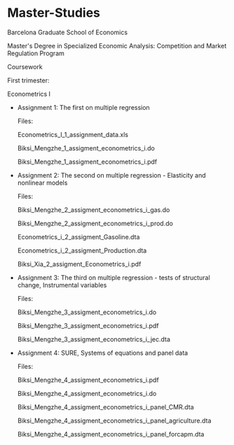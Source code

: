 # Master-Studies

Barcelona Graduate School of Economics

Master's Degree in Specialized Economic Analysis: Competition and Market Regulation Program

Coursework

First trimester:

Econometrics I

- Assignment 1: The first on multiple regression
  
  Files: 
  
  Econometrics_I_1_assignment_data.xls
  
  Biksi_Mengzhe_1_assigment_econometrics_i.do
  
  Biksi_Mengzhe_1_assigment_econometrics_i.pdf
  

- Assignment 2: The second on multiple regression - Elasticity and nonlinear models

  Files: 
  
  Biksi_Mengzhe_2_assigment_econometrics_i_gas.do
  
  Biksi_Mengzhe_2_assigment_econometrics_i_prod.do
  
  Econometrics_i_2_assigment_Gasoline.dta
  
  Econometrics_i_2_assigment_Production.dta
  
  Biksi_Xia_2_assigment_Econometrics_i.pdf
  

- Assignment 3: The third on multiple regression - tests of structural change, Instrumental variables

  Files: 
  
  Biksi_Mengzhe_3_assigment_econometrics_i.do
  
  Biksi_Mengzhe_3_assigment_econometrics_i.pdf
  
  Biksi_Mengzhe_3_assigment_econometrics_i_jec.dta
  

- Assignment 4: SURE, Systems of equations and panel data

  Files: 
  
  Biksi_Mengzhe_4_assigment_econometrics_i.pdf
  
  Biksi_Mengzhe_4_assigment_econometrics_i.do
  
  Biksi_Mengzhe_4_assigment_econometrics_i_panel_CMR.dta
  
  Biksi_Mengzhe_4_assigment_econometrics_i_panel_agriculture.dta
  
  Biksi_Mengzhe_4_assigment_econometrics_i_panel_forcapm.dta
